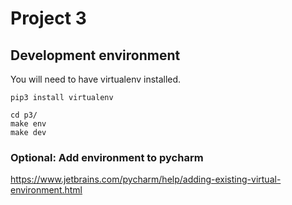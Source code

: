 # Project 3

## Development environment
You will need to have virtualenv installed.

    pip3 install virtualenv

    cd p3/
    make env
    make dev

### Optional: Add environment to pycharm
https://www.jetbrains.com/pycharm/help/adding-existing-virtual-environment.html

